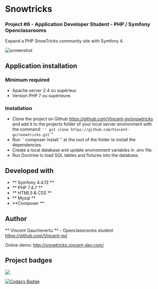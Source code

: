 # Snowtricks

### Project #6 - Application Developer Student - PHP / Symfony Openclassrooms

Expand a PHP SnowTricks community site with Symfony 4.

![screenshot](http://vincent-dev.com/img/screenshot2.jpg)

## Application installation

### Minimum required

* Apache server 2.4 ou supérieur.  
* Version PHP 7 ou supérieure. 

### Installation

* Clone the project on Github https://github.com/Vincent-gv/snowtricks and add it to the projects folder of your local server environment with the command:
`` ''
git clone https://github.com/Vincent-gv/snowtricks.git
`` ''
* Run `` composer install '' at the root of the folder to install the dependencies.
* Create a local database and update environment variables in .env file.
* Run Doctrine to load SQL tables and fixtures into the database.

## Developed with

* ** Symfony 4.4.13 **
* ** PHP 7.4.7 **
* ** HTML5 & CSS **
* ** Mysql **
* **Composer **

## Author

** Vincent Gauchevertu ** - Openclassrooms student
https://github.com/Vincent-gv/

Online demo: http://snowtricks.vincent-dev.com/

## Project badges

<a href="https://codeclimate.com/github/codeclimate/codeclimate/maintainability"><img src="https://api.codeclimate.com/v1/badges/a99a88d28ad37a79dbf6/maintainability" /></a>

[![Codacy Badge](https://api.codacy.com/project/badge/Grade/cafec2004c2c439aaef161f8d81b9d0b)](https://app.codacy.com/manual/Vincent-gv/snowtricks?utm_source=github.com&utm_medium=referral&utm_content=Vincent-gv/snowtricks&utm_campaign=Badge_Grade_Dashboard)
